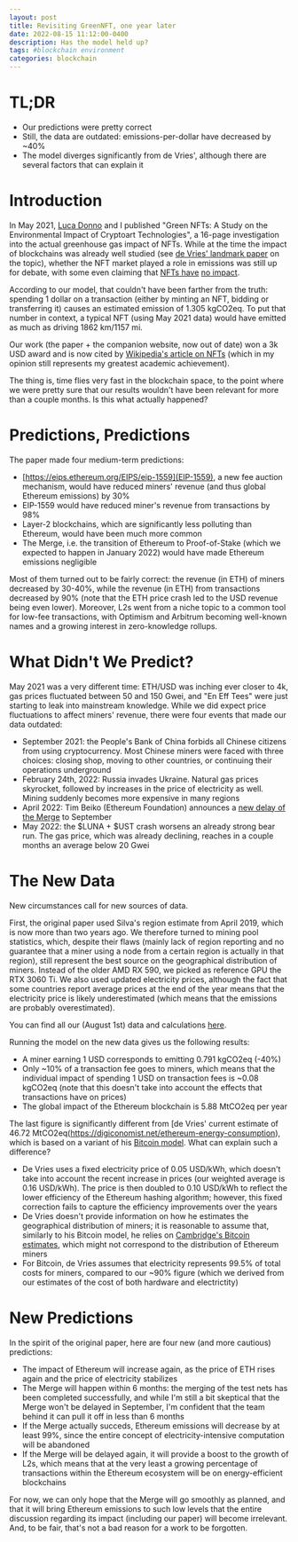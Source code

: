 ```yaml
---
layout: post
title: Revisiting GreenNFT, one year later
date: 2022-08-15 11:12:00-0400
description: Has the model held up?
tags: #blockchain environment
categories: blockchain 
---
```


# TL;DR

- Our predictions were pretty correct
- Still, the data are outdated: emissions-per-dollar have decreased by ~40%
- The model diverges significantly from de Vries', although there are several factors that can explain it

# Introduction

In May 2021, [Luca Donno](https://twitter.com/lucadonnoh) and I published "Green NFTs: A Study on the Environmental Impact of Cryptoart Technologies", a 16-page investigation into the actual greenhouse gas impact of NFTs. While at the time the impact of blockchains was already well studied (see [de Vries' landmark paper](https://www.sciencedirect.com/science/article/pii/S2542435118301776) on the topic), whether the NFT market played a role in emissions was still up for debate, with some even claiming that [NFTs have](https://medium.com/superrare/no-cryptoartists-arent-harming-the-planet-43182f72fc61) [no impact](https://www.artnews.com/art-news/news/nft-carbon-environmental-impact-1234589742/).

According to our model, that couldn't have been farther from the truth: spending 1 dollar on a transaction (either by minting an NFT, bidding or transferring it) causes an estimated emission of 1.305 kgCO2eq. To put that number in context, a typical NFT (using May 2021 data) would have emitted as much as driving 1862 km/1157 mi.

Our work (the paper + the companion website, now out of date) won a 3k USD award and is now cited by [Wikipedia's article on NFTs](https://en.wikipedia.org/wiki/Non-fungible_token) (which in my opinion still represents my greatest academic achievement).

The thing is, time flies very fast in the blockchain space, to the point where we were pretty sure that our results wouldn't have been relevant for more than a couple months. Is this what actually happened?

# Predictions, Predictions

The paper made four medium-term predictions:
- [https://eips.ethereum.org/EIPS/eip-1559](EIP-1559), a new fee auction mechanism, would have reduced miners' revenue (and thus global Ethereum emissions) by 30%
- EIP-1559 would have reduced miner's revenue from transactions by 98%
- Layer-2 blockchains, which are significantly less polluting than Ethereum, would have been much more common
- The Merge, i.e. the transition of Ethereum to Proof-of-Stake (which we expected to happen in January 2022) would have made Ethereum emissions negligible

Most of them turned out to be fairly correct: the revenue (in ETH) of miners decreased by 30-40%, while the revenue (in ETH) from transactions decreased by 90% (note that the ETH price crash led to the USD revenue being even lower). Moreover, L2s went from a niche topic to a common tool for low-fee transactions, with Optimism and Arbitrum becoming well-known names and a growing interest in zero-knowledge rollups.

# What Didn't We Predict?

May 2021 was a very different time: ETH/USD was inching ever closer to 4k, gas prices fluctuated between 50 and 150 Gwei, and "En Eff Tees" were just starting to leak into mainstream knowledge. While we did expect price fluctuations to affect miners' revenue, there were four events that made our data outdated:
- September 2021: the People's Bank of China forbids all Chinese citizens from using cryptocurrency. Most Chinese miners were faced with three choices: closing shop, moving to other countries, or continuing their operations underground
- February 24th, 2022: Russia invades Ukraine. Natural gas prices skyrocket, followed by increases in the price of electricity as well. Mining suddenly becomes more expensive in many regions
- April 2022: Tim Beiko (Ethereum Foundation) announces a [new delay of the Merge](https://twitter.com/timbeiko/status/1513610106721603587) to September
- May 2022: the $LUNA + $UST crash worsens an already strong bear run. The gas price, which was already declining, reaches in a couple months an average below 20 Gwei

# The New Data

New circumstances call for new sources of data.

First, the original paper used Silva's region estimate from April 2019, which is now more than two years ago. We therefore turned to mining pool statistics, which, despite their flaws (mainly lack of region reporting and no guarantee that a miner using a node from a certain region is actually in that region), still represent the best source on the geographical distribution of miners. Instead of the older AMD RX 590, we picked as reference GPU the RTX 3060 Ti. We also used updated electricity prices, although the fact that some countries report average prices at the end of the year means that the electricity price is likely underestimated (which means that the emissions are probably overestimated).

You can find all our (August 1st) data and calculations [here](https://docs.google.com/spreadsheets/d/18MDF_jAqI217GSUl90akfEp7cCi1gRg5eStPoLwUKXw/edit?usp=sharing).

Running the model on the new data gives us the following results:
- A miner earning 1 USD corresponds to emitting 0.791 kgCO2eq (-40%)
- Only ~10% of a transaction fee goes to miners, which means that the individual impact of spending 1 USD on transaction fees is ~0.08 kgCO2eq (note that this doesn't take into account the effects that transactions have on prices)
- The global impact of the Ethereum blockchain is 5.88 MtCO2eq per year

The last figure is significantly different from [de Vries' current estimate of 46.72 MtCO2eq(https://digiconomist.net/ethereum-energy-consumption), which is based on a variant of his [Bitcoin model](https://digiconomist.net/bitcoin-energy-consumption). What can explain such a difference?

- De Vries uses a fixed electricity price of 0.05 USD/kWh, which doesn't take into account the recent increase in prices (our weighted average is 0.16 USD/kWh). The price is then doubled to 0.10 USD/kWh to reflect the lower efficiency of the Ethereum hashing algorithm; however, this fixed correction fails to capture the efficiency improvements over the years
- De Vries doesn't provide information on how he estimates the geographical distribution of miners; it is reasonable to assume that, similarly to his Bitcoin model, he relies on [Cambridge's Bitcoin estimates](https://ccaf.io/cbeci/mining_map), which might not correspond to the distribution of Ethereum miners
- For Bitcoin, de Vries assumes that electricity represents 99.5% of total costs for miners, compared to our ~90% figure (which we derived from our estimates of the cost of both hardware and electrictity)

# New Predictions

In the spirit of the original paper, here are four new (and more cautious) predictions:
- The impact of Ethereum will increase again, as the price of ETH rises again and the price of electricity stabilizes
- The Merge will happen within 6 months: the merging of the test nets has been completed successfully, and while I'm still a bit skeptical that the Merge won't be delayed in September, I'm confident that the team behind it can pull it off in less than 6 months
- If the Merge actually succeds, Ethereum emissions will decrease by at least 99%, since the entire concept of electricity-intensive computation will be abandoned
- If the Merge will be delayed again, it will provide a boost to the growth of L2s, which means that at the very least a growing percentage of transactions within the Ethereum ecosystem will be on energy-efficient blockchains

For now, we can only hope that the Merge will go smoothly as planned, and that it will bring Ethereum emissions to such low levels that the entire discussion regarding its impact (including our paper) will become irrelevant. And, to be fair, that's not a bad reason for a work to be forgotten.